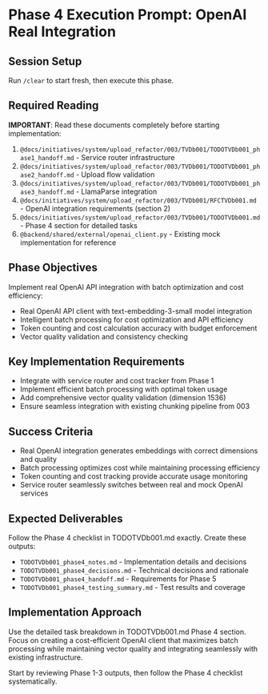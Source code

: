 # Phase 4 Execution Prompt: OpenAI Real Integration

## Session Setup
Run `/clear` to start fresh, then execute this phase.

## Required Reading
**IMPORTANT**: Read these documents completely before starting implementation:

1. `@docs/initiatives/system/upload_refactor/003/TVDb001/TODOTVDb001_phase1_handoff.md` - Service router infrastructure
2. `@docs/initiatives/system/upload_refactor/003/TVDb001/TODOTVDb001_phase2_handoff.md` - Upload flow validation
3. `@docs/initiatives/system/upload_refactor/003/TVDb001/TODOTVDb001_phase3_handoff.md` - LlamaParse integration
4. `@docs/initiatives/system/upload_refactor/003/TVDb001/RFCTVDb001.md` - OpenAI integration requirements (section 2)
5. `@docs/initiatives/system/upload_refactor/003/TVDb001/TODOTVDb001.md` - Phase 4 section for detailed tasks
6. `@backend/shared/external/openai_client.py` - Existing mock implementation for reference

## Phase Objectives
Implement real OpenAI API integration with batch optimization and cost efficiency:
- Real OpenAI API client with text-embedding-3-small model integration
- Intelligent batch processing for cost optimization and API efficiency
- Token counting and cost calculation accuracy with budget enforcement
- Vector quality validation and consistency checking

## Key Implementation Requirements
- Integrate with service router and cost tracker from Phase 1
- Implement efficient batch processing with optimal token usage
- Add comprehensive vector quality validation (dimension 1536)
- Ensure seamless integration with existing chunking pipeline from 003

## Success Criteria
- Real OpenAI integration generates embeddings with correct dimensions and quality
- Batch processing optimizes cost while maintaining processing efficiency
- Token counting and cost tracking provide accurate usage monitoring
- Service router seamlessly switches between real and mock OpenAI services

## Expected Deliverables
Follow the Phase 4 checklist in TODOTVDb001.md exactly. Create these outputs:
- `TODOTVDb001_phase4_notes.md` - Implementation details and decisions
- `TODOTVDb001_phase4_decisions.md` - Technical decisions and rationale
- `TODOTVDb001_phase4_handoff.md` - Requirements for Phase 5
- `TODOTVDb001_phase4_testing_summary.md` - Test results and coverage

## Implementation Approach
Use the detailed task breakdown in TODOTVDb001.md Phase 4 section. Focus on creating a cost-efficient OpenAI client that maximizes batch processing while maintaining vector quality and integrating seamlessly with existing infrastructure.

Start by reviewing Phase 1-3 outputs, then follow the Phase 4 checklist systematically.